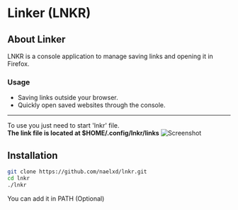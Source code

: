 # Linker (LNKR)
## About Linker
LNKR is a console application to manage saving links and opening it in Firefox. <br/>
### Usage
- Saving links outside your browser. <br/>
- Quickly open saved websites through the console. <br/>

---------------------------------------------------------
To use you just need to start 'lnkr' file. <br/>
**The link file is located at $HOME/.config/lnkr/links**
![Screenshot](/photos/screen.png)

## Installation
```bash
git clone https://github.com/naelxd/lnkr.git
cd lnkr
./lnkr
```
You can add it in PATH (Optional)
